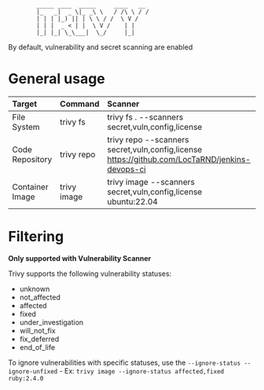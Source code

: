 			_____ ____  _____     ____   __
			|_   _|  _ \|_ _\ \   / /\ \ / /
			| | | |_) || | \ \ / /  \ V / 
			| | |  _ < | |  \ V /    | |  
			|_| |_| \_\___|  \_/     |_|  


By default, vulnerability and secret scanning are enabled

# General usage

| Target  | Command  | Scanner |
| :------------ |:---------------| :-----|
| File System     | trivy fs | trivy fs . --scanners secret,vuln,config,license |
| Code Repository     | trivy repo        |   trivy repo --scanners secret,vuln,config,license https://github.com/LocTaRND/jenkins-devops-ci |
| Container Image | trivy image        |    trivy image --scanners secret,vuln,config,license ubuntu:22.04 |

# Filtering

**Only supported with Vulnerability Scanner**

Trivy supports the following vulnerability statuses:
- unknown
- not_affected
- affected
- fixed
- under_investigation
- will_not_fix
- fix_deferred
- end_of_life

To ignore vulnerabilities with specific statuses, use the 
	```--ignore-status
 	   --ignore-unfixed```
	- Ex:
		```trivy image --ignore-status affected,fixed ruby:2.4.0```
